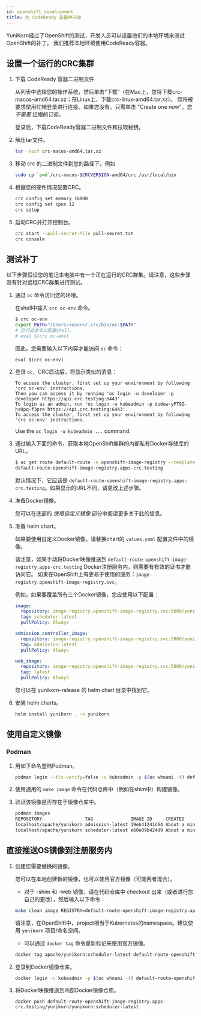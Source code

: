 ```yaml
---
id: openshift_development
title: 在 CodeReady 容器中开发
---
```


<!--
Licensed to the Apache Software Foundation (ASF) under one
or more contributor license agreements.  See the NOTICE file
distributed with this work for additional information
regarding copyright ownership.  The ASF licenses this file
to you under the Apache License, Version 2.0 (the
"License"); you may not use this file except in compliance
with the License.  You may obtain a copy of the License at

  http://www.apache.org/licenses/LICENSE-2.0

Unless required by applicable law or agreed to in writing,
software distributed under the License is distributed on an
"AS IS" BASIS, WITHOUT WARRANTIES OR CONDITIONS OF ANY
KIND, either express or implied.  See the License for the
specific language governing permissions and limitations
under the License.
-->

YuniKorn经过了OpenShift的测试，开发人员可以设置他们的本地环境来测试OpenShift的补丁。
我们推荐本地环境使用CodeReady容器。

## 设置一个运行的CRC集群

1. 下载 CodeReady 容器二进制文件

   从列表中选择您的操作系统，然后单击“下载”（在Mac上，您将下载crc-macos-amd64.tar.xz；在Linux上，下载crc-linux-amd64.tar.xz）。
   您将被要求使用红帽登录进行连接。如果您没有，只需单击 "Create one now"。您 *不需要* 红帽的订阅。
   
   登录后，下载CodeReady容器二进制文件和拉取秘钥。
   
2. 解压tar文件。

   ```bash
   tar -xvzf crc-macos-amd64.tar.xz
   ```
   
3. 移动 crc 的二进制文件到您的路径下。例如

   ```bash
   sudo cp `pwd`/crc-macos-$CRCVERSION-amd64/crc /usr/local/bin
   ```

4. 根据您的硬件情况配置CRC。

   ```bash
   crc config set memory 16000
   crc config set cpus 12
   crc setup
   ```
   
5. 启动CRC并打开控制台。

   ```bash
   crc start --pull-secret-file pull-secret.txt
   crc console
   ```

## 测试补丁

以下步骤假设您的笔记本电脑中有一个正在运行的CRC群集。请注意，这些步骤没有针对远程CRC群集进行测试。

1. 通过 `oc` 命令访问您的环境。

   在shell中输入 `crc oc-env` 命令。
   ```bash
   $ crc oc-env
   export PATH="/Users/<user>/.crc/bin/oc:$PATH"
   # 运行此命令以配置shell:
   # eval $(crc oc-env)
   ```
   因此，您需要输入以下内容才能访问 `oc` 命令：
   ```
   eval $(crc oc-env)
   ```

1. 登录 `oc`，CRC启动后，将显示类似的消息：

   ```
   To access the cluster, first set up your environment by following 'crc oc-env' instructions.
   Then you can access it by running 'oc login -u developer -p developer https://api.crc.testing:6443'.
   To login as an admin, run 'oc login -u kubeadmin -p duduw-yPT9Z-hsUpq-f3pre https://api.crc.testing:6443'.
   To access the cluster, first set up your environment by following 'crc oc-env' instructions.
   ```

   Use the `oc login -u kubeadmin ...` command. 

2. 通过输入下面的命令，获取本地OpenShift集群的内部私有Docker存储库的URL。

   ```bash
   $ oc get route default-route -n openshift-image-registry --template='{{ .spec.host }}'
   default-route-openshift-image-registry.apps-crc.testing
   ```

   默认情况下，它应该是 `default-route-openshift-image-registry.apps-crc.testing`。如果显示的URL不同，请更改上述步骤。

3. 准备Docker镜像。

   您可以在底部的 *使用自定义镜像* 部分中阅读更多关于此的信息。

4. 准备 helm chart。

   如果要使用自定义Docker镜像，请替换chart的 `values.yaml` 配置文件中的镜像。

   请注意，如果手动将Docker映像推送到 `default-route-openshift-image-registry.apps-crc.testing` Docker注册服务内，则需要有有效的证书才能访问它。
   如果在OpenShift上有更易于使用的服务：`image-registry.openshift-image-registry.svc`。

   例如，如果要覆盖所有三个Docker镜像，您应使用以下配置：
   ```yaml
   image:
     repository: image-registry.openshift-image-registry.svc:5000/yunikorn/yunikorn
     tag: scheduler-latest
     pullPolicy: Always
   
   admission_controller_image:
     repository: image-registry.openshift-image-registry.svc:5000/yunikorn/yunikorn
     tag: admission-latest
     pullPolicy: Always
   
   web_image:
     repository: image-registry.openshift-image-registry.svc:5000/yunikorn/yunikorn-web
     tag: latest
     pullPolicy: Always
   ``` 

   您可以在 yunikorn-release 的 helm chart 目录中找到它。

5. 安装 helm charts。

   ```bash
   helm install yunikorn . -n yunikorn
   ```

## 使用自定义镜像

### Podman

1. 用如下命名登陆Podman。

   ```bash
   podman login --tls-verify=false -u kubeadmin -p $(oc whoami -t) default-route-openshift-image-registry.apps-crc.testing
   ```

2. 使用通用的 `make image` 命令在代码仓库中（例如在shim中）构建镜像。

3. 验证该镜像是否存在于镜像仓库中。

   ```bash
   podman images
   REPOSITORY                TAG              IMAGE ID     CREATED            SIZE
   localhost/apache/yunikorn admission-latest 19eb41241d64 About a minute ago 53.5 MB
   localhost/apache/yunikorn scheduler-latest e60e09b424d9 About a minute ago 543 MB
   ```

## 直接推送OS镜像到注册服务内

1. 创建您需要替换的镜像。

   您可以在本地创建新的镜像，也可以使用官方镜像（可能两者混合）。
      * 对于 -shim 和 -web 镜像，请在代码仓库中 checkout 出来（或者进行您自己的更改），然后输入以下命令：
      ```bash
      make clean image REGISTRY=default-route-openshift-image-registry.apps-crc.testing/<project>/<name>:<tag>
      ```
      请注意，在OpenShift中，project相当于Kubernetes的namespace。建议使用 `yunikorn` 项目/命名空间。
      * 可以通过 `docker tag` 命令重新标记来使用官方镜像。
      ```bash
      docker tag apache/yunikorn:scheduler-latest default-route-openshift-image-registry.apps-crc.testing/yunikorn/yunikorn:scheduler-latest
      ```

2. 登录到Docker镜像仓库。
   ```bash
   docker login -u kubeadmin -p $(oc whoami -t) default-route-openshift-image-registry.apps-crc.testing
   ```

3. 将Docker映像推送到内部Docker镜像仓库。
   ```
   docker push default-route-openshift-image-registry.apps-crc.testing/yunikorn/yunikorn:scheduler-latest
   ```
